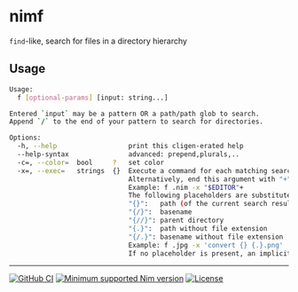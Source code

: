 # nimf

`find`-like, search for files in a directory hierarchy  

Usage
---
```sh
Usage:
  f [optional-params] [input: string...]

Entered `input` may be a pattern OR a path/path glob to search.
Append `/` to the end of your pattern to search for directories.

Options:
  -h, --help                  print this cligen-erated help
  --help-syntax               advanced: prepend,plurals,..
  -c=, --color=  bool     ?   set color
  -x=, --exec=   strings  {}  Execute a command for each matching search result in parallel.
                              Alternatively, end this argument with "+" to execute the command once with all results as arguments.
                              Example: f .nim -x "$EDITOR"+
                              The following placeholders are substituted before the command is executed:
                              "{}":   path (of the current search result)
                              "{/}":  basename
                              "{//}": parent directory
                              "{.}":  path without file extension
                              "{/.}": basename without file extension
                              Example: f .jpg -x 'convert {} {.}.png'
                              If no placeholder is present, an implicit "{}" at the end is assumed.
```

---
[![GitHub CI](../../actions/workflows/build.yml/badge.svg?branch=master)](../../actions/workflows/build.yml)
[![Minimum supported Nim version](https://img.shields.io/badge/Nim-1.9.3+-informational?logo=Nim&labelColor=232733&color=F3D400)](https://nim-lang.org)
[![License](https://img.shields.io/github/license/Gruruya/nimf?logoColor=000000&logo=GNU&labelColor=FFFFFF&color=663366)](LICENSE.md)
